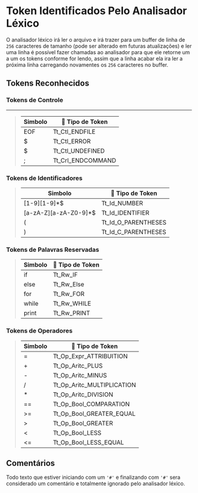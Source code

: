 # Token Identificados Pelo Analisador Léxico
O analisador léxico irá ler o arquivo e irá trazer para um buffer de linha de `256` caracteres de tamanho (pode ser alterado em futuras atualizações) e ler uma linha é possível fazer chamadas ao analisador para que ele retorne um a um os tokens conforme for lendo, assim que a linha acabar ela ira ler a próxima linha carregando novamentes os  `256` caracteres no buffer.

## Tokens Reconhecidos

### Tokens de Controle
-------------------
> | Simbolo  | 📐 Tipo de Token  |
> | ---| ---     | 
> | EOF |  Tt_Ctl_ENDFILE  | 
> | $ |  Tt_Ctl_ERROR  | 
> | $ |  Tt_Ctl_UNDEFINED  | 
> | ; |  Tt_Crl_ENDCOMMAND  |

### Tokens de Identificadores

> | Simbolo  | 📐 Tipo de Token  |
> | ---| ---     | 
> | [1-9][1-9]*$ |  Tt_Id_NUMBER  | 
> | [a-zA-Z][a-zA-Z0-9]*$ |  Tt_Id_IDENTIFIER  | 
> | ( |  Tt_Id_O_PARENTHESES  | 
> | ) |  Tt_Id_C_PARENTHESES  |

### Tokens de Palavras Reservadas

> | Simbolo  | 📐 Tipo de Token  |
> | ---| ---     | 
> | if |  Tt_Rw_IF  |
> | else |  Tt_Rw_Else  |
> | for |  Tt_Rw_FOR  | 
> | while |  Tt_Rw_WHILE  | 
> | print |  Tt_Rw_PRINT  |

### Tokens de Operadores

> | Simbolo  | 📐 Tipo de Token  |
> | ---| ---     | 
> | = |  Tt_Op_Expr_ATTRIBUITION  |
> | + |  Tt_Op_Aritc_PLUS  | 
> | - |  Tt_Op_Aritc_MINUS  | 
> | / |  Tt_Op_Aritc_MULTIPLICATION  |
> | * |  Tt_Op_Aritc_DIVISION  |
> | == |  Tt_Op_Bool_COMPARATION  |
> | >= |  Tt_Op_Bool_GREATER_EQUAL  |
> | > |  Tt_Op_Bool_GREATER  |
> | < |  Tt_Op_Bool_LESS  |
> | <= |  Tt_Op_Bool_LESS_EQUAL  |

## Comentários
Todo texto que estiver iniciando com um `'#'` e finalizando com `'#'` sera considerado um comentário e totalmente ignorado pelo analisador léxico.


